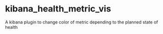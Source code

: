# kibana_health_metric_vis
A kibana plugin  to change color of metric depending to the planned state of health 

